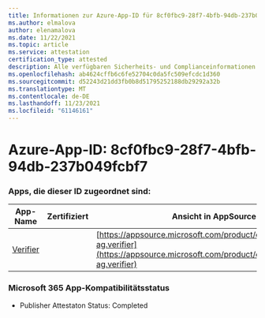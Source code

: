 ```yaml
---
title: Informationen zur Azure-App-ID für 8cf0fbc9-28f7-4bfb-94db-237b049fcbf7
ms.author: elmalova
author: elenamalova
ms.date: 11/22/2021
ms.topic: article
ms.service: attestation
certification_type: attested
description: Alle verfügbaren Sicherheits- und Complianceinformationen für 8cf0fbc9-28f7-4bfb-94db-237b049fcbf7.
ms.openlocfilehash: ab4624cffb6c6fe52704c0da5fc509efcdc1d360
ms.sourcegitcommit: d52243d21dd3fb0b8d51795252188db29292a32b
ms.translationtype: MT
ms.contentlocale: de-DE
ms.lasthandoff: 11/23/2021
ms.locfileid: "61146161"
---
```

# <a name="azure-app-id-8cf0fbc9-28f7-4bfb-94db-237b049fcbf7"></a>Azure-App-ID: 8cf0fbc9-28f7-4bfb-94db-237b049fcbf7


### <a name="apps-associated-with-this-id"></a>Apps, die dieser ID zugeordnet sind:
| **App-Name** | **Zertifiziert** | **Ansicht in AppSource** |
|--------------|---------------|-----------------------|
| [Verifier](https://docs.microsoft.com/microsoft-365-app-certification/forward/officeatwork-ag.verifier) |  | [https://appsource.microsoft.com/product/office/officeatwork-ag.verifier](https://appsource.microsoft.com/product/office/officeatwork-ag.verifier) |

### <a name="microsoft-365-app-compliance-status"></a>Microsoft 365 App-Kompatibilitätsstatus
- Publisher Attestaton Status: Completed
